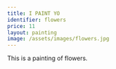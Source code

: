```yaml
---
title: I PAINT YO
identifier: flowers
price: 11
layout: painting
image: /assets/images/flowers.jpg
---
```

This is a painting of flowers.